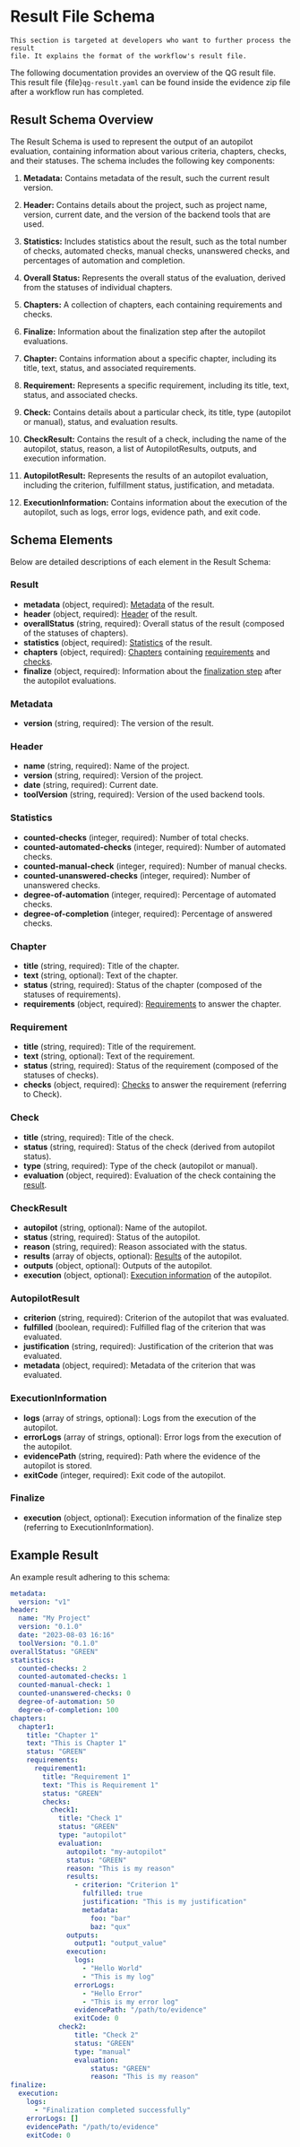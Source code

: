 <!--
SPDX-FileCopyrightText: 2024 grow platform GmbH

SPDX-License-Identifier: MIT
-->

# Result File Schema

```{note}
This section is targeted at developers who want to further process the result
file. It explains the format of the workflow's result file.
```

The following documentation provides an overview of the QG result file.
This result file {file}`qg-result.yaml` can be found inside the evidence
zip file after a workflow run has completed.

## Result Schema Overview

The Result Schema is used to represent the output of an autopilot evaluation, containing information about various criteria, chapters, checks, and their statuses. The schema includes the following key components:

1. **Metadata:** Contains metadata of the result, such the current result version.

2. **Header:** Contains details about the project, such as project name, version, current date, and the version of the backend tools that are used.

3. **Statistics:** Includes statistics about the result, such as the total number of checks, automated checks, manual checks, unanswered checks, and percentages of automation and completion.

4. **Overall Status:** Represents the overall status of the evaluation, derived from the statuses of individual chapters.

5. **Chapters:** A collection of chapters, each containing requirements and checks.

6. **Finalize:** Information about the finalization step after the autopilot evaluations.

7. **Chapter:** Contains information about a specific chapter, including its title, text, status, and associated requirements.

8. **Requirement:** Represents a specific requirement, including its title, text, status, and associated checks.

9. **Check:** Contains details about a particular check, its title, type (autopilot or manual), status, and evaluation results.

10. **CheckResult:** Contains the result of a check, including the name of the autopilot, status, reason, a list of AutopilotResults, outputs, and execution information.

11. **AutopilotResult:** Represents the results of an autopilot evaluation, including the criterion, fulfillment status, justification, and metadata.

12. **ExecutionInformation:** Contains information about the execution of the autopilot, such as logs, error logs, evidence path, and exit code.

## Schema Elements

Below are detailed descriptions of each element in the Result Schema:

### Result

- **metadata** (object, required): [Metadata](#metadata) of the result.
- **header** (object, required): [Header](#header) of the result.
- **overallStatus** (string, required): Overall status of the result (composed of the statuses of chapters).
- **statistics** (object, required): [Statistics](#statistics) of the result.
- **chapters** (object, required): [Chapters](#chapter) containing [requirements](#requirement) and [checks](#check).
- **finalize** (object, required): Information about the [finalization step](#finalize) after the autopilot evaluations.

### Metadata

- **version** (string, required): The version of the result.

### Header

- **name** (string, required): Name of the project.
- **version** (string, required): Version of the project.
- **date** (string, required): Current date.
- **toolVersion** (string, required): Version of the used backend tools.

### Statistics

- **counted-checks** (integer, required): Number of total checks.
- **counted-automated-checks** (integer, required): Number of automated checks.
- **counted-manual-check** (integer, required): Number of manual checks.
- **counted-unanswered-checks** (integer, required): Number of unanswered checks.
- **degree-of-automation** (integer, required): Percentage of automated checks.
- **degree-of-completion** (integer, required): Percentage of answered checks.

### Chapter

- **title** (string, required): Title of the chapter.
- **text** (string, optional): Text of the chapter.
- **status** (string, required): Status of the chapter (composed of the statuses of requirements).
- **requirements** (object, required): [Requirements](#requirement) to answer the chapter.

### Requirement

- **title** (string, required): Title of the requirement.
- **text** (string, optional): Text of the requirement.
- **status** (string, required): Status of the requirement (composed of the statuses of checks).
- **checks** (object, required): [Checks](#check) to answer the requirement (referring to Check).

### Check

- **title** (string, required): Title of the check.
- **status** (string, required): Status of the check (derived from autopilot status).
- **type** (string, required): Type of the check (autopilot or manual).
- **evaluation** (object, required): Evaluation of the check containing the [result](#checkresult).

### CheckResult

- **autopilot** (string, optional): Name of the autopilot.
- **status** (string, required): Status of the autopilot.
- **reason** (string, required): Reason associated with the status.
- **results** (array of objects, optional): [Results](#autopilotresult) of the autopilot.
- **outputs** (object, optional): Outputs of the autopilot.
- **execution** (object, optional): [Execution information](#executioninformation) of the autopilot.

### AutopilotResult

- **criterion** (string, required): Criterion of the autopilot that was evaluated.
- **fulfilled** (boolean, required): Fulfilled flag of the criterion that was evaluated.
- **justification** (string, required): Justification of the criterion that was evaluated.
- **metadata** (object, required): Metadata of the criterion that was evaluated.

### ExecutionInformation

- **logs** (array of strings, optional): Logs from the execution of the autopilot.
- **errorLogs** (array of strings, optional): Error logs from the execution of the autopilot.
- **evidencePath** (string, required): Path where the evidence of the autopilot is stored.
- **exitCode** (integer, required): Exit code of the autopilot.

### Finalize

- **execution** (object, optional): Execution information of the finalize step (referring to ExecutionInformation).

## Example Result

An example result adhering to this schema:

```yaml
metadata:
  version: "v1"
header:
  name: "My Project"
  version: "0.1.0"
  date: "2023-08-03 16:16"
  toolVersion: "0.1.0"
overallStatus: "GREEN"
statistics:
  counted-checks: 2
  counted-automated-checks: 1
  counted-manual-check: 1
  counted-unanswered-checks: 0
  degree-of-automation: 50
  degree-of-completion: 100
chapters:
  chapter1:
    title: "Chapter 1"
    text: "This is Chapter 1"
    status: "GREEN"
    requirements:
      requirement1:
        title: "Requirement 1"
        text: "This is Requirement 1"
        status: "GREEN"
        checks:
          check1:
            title: "Check 1"
            status: "GREEN"
            type: "autopilot"
            evaluation:
              autopilot: "my-autopilot"
              status: "GREEN"
              reason: "This is my reason"
              results:
                - criterion: "Criterion 1"
                  fulfilled: true
                  justification: "This is my justification"
                  metadata:
                    foo: "bar"
                    baz: "qux"
              outputs:
                output1: "output_value"
              execution:
                logs:
                  - "Hello World"
                  - "This is my log"
                errorLogs:
                  - "Hello Error"
                  - "This is my error log"
                evidencePath: "/path/to/evidence"
                exitCode: 0
            check2:
                title: "Check 2"
                status: "GREEN"
                type: "manual"
                evaluation:
                    status: "GREEN"
                    reason: "This is my reason"
finalize:
  execution:
    logs:
      - "Finalization completed successfully"
    errorLogs: []
    evidencePath: "/path/to/evidence"
    exitCode: 0
```
